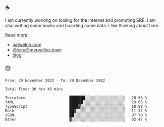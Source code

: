 ### ☕

I am currently working on tooling for the internet and promoting SRE. I am also writing some books and hoarding some data. I like thinking about time. 

Read more:

 - [natwelch.com](https://natwelch.com)
 - [@icco@merveilles.town](https://merveilles.town/@icco)
 - [blog](https://writing.natwelch.com)

### 🕒

<!--START_SECTION:waka-->

```text
From: 29 November 2022 - To: 29 December 2022

Total Time: 30 hrs 45 mins

Terraform                    ███████░░░░░░░░░░░░░░░░░░   28.56 %
YAML                         ██████░░░░░░░░░░░░░░░░░░░   23.65 %
TypeScript                   ████▓░░░░░░░░░░░░░░░░░░░░   18.98 %
Bash                         ██▓░░░░░░░░░░░░░░░░░░░░░░   11.32 %
JSON                         ██░░░░░░░░░░░░░░░░░░░░░░░   07.70 %
Other                        ▓░░░░░░░░░░░░░░░░░░░░░░░░   02.47 %
```

<!--END_SECTION:waka-->
